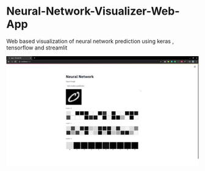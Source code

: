 # Neural-Network-Visualizer-Web-App
Web based visualization of neural network prediction using keras , tensorflow and streamlit


![](example.png)
